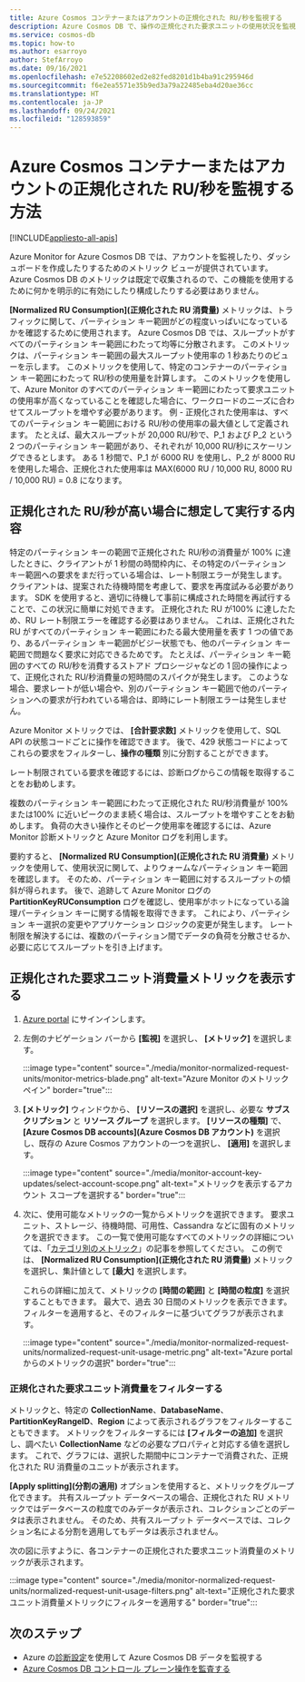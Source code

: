 ```yaml
---
title: Azure Cosmos コンテナーまたはアカウントの正規化された RU/秒を監視する
description: Azure Cosmos DB で、操作の正規化された要求ユニットの使用状況を監視する方法について説明します。 Azure Cosmos DB アカウントの所有者は、より多くの要求ユニットを消費している操作を把握できます。
ms.service: cosmos-db
ms.topic: how-to
ms.author: esarroyo
author: StefArroyo
ms.date: 09/16/2021
ms.openlocfilehash: e7e52208602ed2e82fed8201d1b4ba91c295946d
ms.sourcegitcommit: f6e2ea5571e35b9ed3a79a22485eba4d20ae36cc
ms.translationtype: HT
ms.contentlocale: ja-JP
ms.lasthandoff: 09/24/2021
ms.locfileid: "128593859"
---
```

# <a name="how-to-monitor-normalized-rus-for-an-azure-cosmos-container-or-an-account"></a>Azure Cosmos コンテナーまたはアカウントの正規化された RU/秒を監視する方法
[!INCLUDE[appliesto-all-apis](includes/appliesto-all-apis.md)]

Azure Monitor for Azure Cosmos DB では、アカウントを監視したり、ダッシュボードを作成したりするためのメトリック ビューが提供されています。 Azure Cosmos DB のメトリックは既定で収集されるので、この機能を使用するために何かを明示的に有効にしたり構成したりする必要はありません。

**[Normalized RU Consumption]\(正規化された RU 消費量\)** メトリックは、トラフィックに関して、パーティション キー範囲がどの程度いっぱいになっているかを確認するために使用されます。 Azure Cosmos DB では、スループットがすべてのパーティション キー範囲にわたって均等に分散されます。 このメトリックは、パーティション キー範囲の最大スループット使用率の 1 秒あたりのビューを示します。 このメトリックを使用して、特定のコンテナーのパーティション キー範囲にわたって RU/秒の使用量を計算します。 このメトリックを使用して、Azure Monitor のすべてのパーティション キー範囲にわたって要求ユニットの使用率が高くなっていることを確認した場合に、ワークロードのニーズに合わせてスループットを増やす必要があります。 例 - 正規化された使用率は、すべてのパーティション キー範囲における RU/秒の使用率の最大値として定義されます。 たとえば、最大スループットが 20,000 RU/秒で、P_1 および P_2 という 2 つのパーティション キー範囲があり、それぞれが 10,000 RU/秒にスケーリングできるとします。 ある 1 秒間で、P_1 が 6000 RU を使用し、P_2 が 8000 RU を使用した場合、正規化された使用率は MAX(6000 RU / 10,000 RU, 8000 RU / 10,000 RU) = 0.8 になります。

## <a name="what-to-expect-and-do-when-normalized-rus-is-higher"></a>正規化された RU/秒が高い場合に想定して実行する内容

特定のパーティション キーの範囲で正規化された RU/秒の消費量が 100% に達したときに、クライアントが 1 秒間の時間枠内に、その特定のパーティション キー範囲への要求をまだ行っている場合は、レート制限エラーが発生します。 クライアントは、提案された待機時間を考慮して、要求を再度試みる必要があります。 SDK を使用すると、適切に待機して事前に構成された時間を再試行することで、この状況に簡単に対処できます。  正規化された RU が100% に達したため、RU レート制限エラーを確認する必要はありません。 これは、正規化された RU がすべてのパーティション キー範囲にわたる最大使用量を表す 1 つの値であり、あるパーティション キー範囲がビジー状態でも、他のパーティション キー範囲で問題なく要求に対応できるためです。 たとえば、パーティション キー範囲のすべての RU/秒を消費するストアド プロシージャなどの 1 回の操作によって、正規化された RU/秒消費量の短時間のスパイクが発生します。 このような場合、要求レートが低い場合や、別のパーティション キー範囲で他のパーティションへの要求が行われている場合は、即時にレート制限エラーは発生しません。 

Azure Monitor メトリックでは、 **[合計要求数]** メトリックを使用して、SQL API の状態コードごとに操作を確認できます。 後で、429 状態コードによってこれらの要求をフィルターし、**操作の種類** 別に分割することができます。  

レート制限されている要求を確認するには、診断ログからこの情報を取得することをお勧めします。

複数のパーティション キー範囲にわたって正規化された RU/秒消費量が 100% または100% に近いピークのまま続く場合は、スループットを増やすことをお勧めします。 負荷の大きい操作とそのピーク使用率を確認するには、Azure Monitor 診断メトリックと Azure Monitor ログを利用します。

要約すると、 **[Normalized RU Consumption]\(正規化された RU 消費量\)** メトリックを使用して、使用状況に関して、よりウォームなパーティション キー範囲を確認します。 そのため、パーティション キー範囲に対するスループットの傾斜が得られます。 後で、追跡して Azure Monitor ログの **PartitionKeyRUConsumption** ログを確認し、使用率がホットになっている論理パーティション キーに関する情報を取得できます。 これにより、パーティション キー選択の変更やアプリケーション ロジックの変更が発生します。 レート制限を解決するには、複数のパーティション間でデータの負荷を分散させるか、必要に応じてスループットを引き上げます。 

## <a name="view-the-normalized-request-unit-consumption-metric"></a>正規化された要求ユニット消費量メトリックを表示する

1. [Azure portal](https://portal.azure.com/) にサインインします。

2. 左側のナビゲーション バーから **[監視]** を選択し、 **[メトリック]** を選択します。

   :::image type="content" source="./media/monitor-normalized-request-units/monitor-metrics-blade.png" alt-text="Azure Monitor のメトリック ペイン" border="true":::

3. **[メトリック]** ウィンドウから、 **[リソースの選択]** を選択し、必要な **サブスクリプション** と **リソース グループ** を選択します。 **[リソースの種類]** で、 **[Azure Cosmos DB accounts]\(Azure Cosmos DB アカウント\)** を選択し、既存の Azure Cosmos アカウントの一つを選択し、 **[適用]** を選択します。

   :::image type="content" source="./media/monitor-account-key-updates/select-account-scope.png" alt-text="メトリックを表示するアカウント スコープを選択する" border="true":::

4. 次に、使用可能なメトリックの一覧からメトリックを選択できます。 要求ユニット、ストレージ、待機時間、可用性、Cassandra などに固有のメトリックを選択できます。 この一覧で使用可能なすべてのメトリックの詳細については、「[カテゴリ別のメトリック](monitor-cosmos-db-reference.md)」の記事を参照してください。 この例では、 **[Normalized RU Consumption]\(正規化された RU 消費量\)** メトリックを選択し、集計値として **[最大]** を選択します。

   これらの詳細に加えて、メトリックの **[時間の範囲]** と **[時間の粒度]** を選択することもできます。 最大で、過去 30 日間のメトリックを表示できます。  フィルターを適用すると、そのフィルターに基づいてグラフが表示されます。

   :::image type="content" source="./media/monitor-normalized-request-units/normalized-request-unit-usage-metric.png" alt-text="Azure portal からのメトリックの選択" border="true":::

### <a name="filters-for-normalized-request-unit-consumption"></a>正規化された要求ユニット消費量をフィルターする

メトリックと、特定の **CollectionName**、**DatabaseName**、**PartitionKeyRangeID**、**Region** によって表示されるグラフをフィルターすることもできます。 メトリックをフィルターするには **[フィルターの追加]** を選択し、調べたい **CollectionName** などの必要なプロパティと対応する値を選択します。 これで、グラフには、選択した期間中にコンテナーで消費された、正規化された RU 消費量のユニットが表示されます。  

**[Apply splitting]\(分割の適用\)** オプションを使用すると、メトリックをグループ化できます。 共有スループット データベースの場合、正規化された RU メトリックではデータベースの粒度でのみデータが表示され、コレクションごとのデータは表示されません。 そのため、共有スループット データベースでは、コレクション名による分割を適用してもデータは表示されません。

次の図に示すように、各コンテナーの正規化された要求ユニット消費量のメトリックが表示されます。

:::image type="content" source="./media/monitor-normalized-request-units/normalized-request-unit-usage-filters.png" alt-text="正規化された要求ユニット消費量メトリックにフィルターを適用する" border="true":::

## <a name="next-steps"></a>次のステップ

* Azure の[診断設定](cosmosdb-monitor-resource-logs.md)を使用して Azure Cosmos DB データを監視する
* [Azure Cosmos DB コントロール プレーン操作を監査する](audit-control-plane-logs.md)
